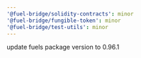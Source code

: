 ```yaml
---
'@fuel-bridge/solidity-contracts': minor
'@fuel-bridge/fungible-token': minor
'@fuel-bridge/test-utils': minor
---
```


update fuels package version to 0.96.1
